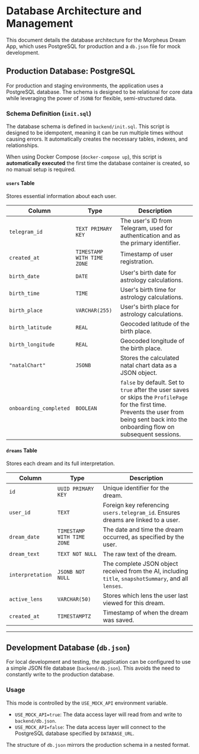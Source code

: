 # Database Architecture and Management

This document details the database architecture for the Morpheus Dream App, which uses PostgreSQL for production and a `db.json` file for mock development.

## Production Database: PostgreSQL

For production and staging environments, the application uses a PostgreSQL database. The schema is designed to be relational for core data while leveraging the power of `JSONB` for flexible, semi-structured data.

### Schema Definition (`init.sql`)

The database schema is defined in `backend/init.sql`. This script is designed to be idempotent, meaning it can be run multiple times without causing errors. It automatically creates the necessary tables, indexes, and relationships.

When using Docker Compose (`docker-compose up`), this script is **automatically executed** the first time the database container is created, so no manual setup is required.

#### `users` Table
Stores essential information about each user.

| Column | Type | Description |
|---|---|---|
| `telegram_id` | `TEXT PRIMARY KEY` | The user's ID from Telegram, used for authentication and as the primary identifier. |
| `created_at` | `TIMESTAMP WITH TIME ZONE` | Timestamp of user registration. |
| `birth_date` | `DATE` | User's birth date for astrology calculations. |
| `birth_time` | `TIME` | User's birth time for astrology calculations. |
| `birth_place` | `VARCHAR(255)` | User's birth place for astrology calculations. |
| `birth_latitude` | `REAL` | Geocoded latitude of the birth place. |
| `birth_longitude` | `REAL` | Geocoded longitude of the birth place. |
| `"natalChart"` | `JSONB` | Stores the calculated natal chart data as a JSON object. |
| `onboarding_completed` | `BOOLEAN` | `false` by default. Set to `true` after the user saves or skips the `ProfilePage` for the first time. Prevents the user from being sent back into the onboarding flow on subsequent sessions. |

#### `dreams` Table
Stores each dream and its full interpretation.

| Column | Type | Description |
|---|---|---|
| `id` | `UUID PRIMARY KEY` | Unique identifier for the dream. |
| `user_id` | `TEXT` | Foreign key referencing `users.telegram_id`. Ensures dreams are linked to a user. |
| `dream_date` | `TIMESTAMP WITH TIME ZONE` | The date and time the dream occurred, as specified by the user. |
| `dream_text` | `TEXT NOT NULL` | The raw text of the dream. |
| `interpretation` | `JSONB NOT NULL` | The complete JSON object received from the AI, including `title`, `snapshotSummary`, and all `lenses`. |
| `active_lens` | `VARCHAR(50)` | Stores which lens the user last viewed for this dream. |
| `created_at` | `TIMESTAMPTZ` | Timestamp of when the dream was saved. |

---

## Development Database (`db.json`)

For local development and testing, the application can be configured to use a simple JSON file database (`backend/db.json`). This avoids the need to constantly write to the production database.

### Usage

This mode is controlled by the `USE_MOCK_API` environment variable.

-   `USE_MOCK_API=true`: The data access layer will read from and write to `backend/db.json`.
-   `USE_MOCK_API=false`: The data access layer will connect to the PostgreSQL database specified by `DATABASE_URL`.

The structure of `db.json` mirrors the production schema in a nested format.
